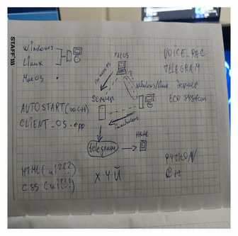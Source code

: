 <div align="center">
  <img src="https://github.com/conn01sseur/S.O.F.I.A/blob/main/pic/xz.png" alt="PNG" style="width:700px; height:500px"/>
</div>
